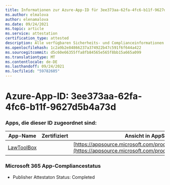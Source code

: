 ```yaml
---
title: Informationen zur Azure-App-ID für 3ee373aa-62fa-4fc6-b11f-9627d5b4a73d
ms.author: elmalova
author: elenamalova
ms.date: 09/24/2021
ms.topic: article
ms.service: attestation
certification_type: attested
description: Alle verfügbaren Sicherheits- und Complianceinformationen für 3ee373aa-62fa-4fc6-b11f-9627d5b4a73d.
ms.openlocfilehash: 1c2a9b2e84866237a374922b47c591f6f644a422
ms.sourcegitcommit: d5c60e66355ffa8fb84565e565f8bb15a665a099
ms.translationtype: MT
ms.contentlocale: de-DE
ms.lasthandoff: 09/24/2021
ms.locfileid: "59782605"
---
```

# <a name="azure-app-id-3ee373aa-62fa-4fc6-b11f-9627d5b4a73d"></a>Azure-App-ID: 3ee373aa-62fa-4fc6-b11f-9627d5b4a73d


### <a name="apps-associated-with-this-id"></a>Apps, die dieser ID zugeordnet sind:
| **App-Name** | **Zertifiziert** | **Ansicht in AppSource** |
|--------------|---------------|-----------------------|
| [LawToolBox](https://docs.microsoft.com/microsoft-365-app-certification/forward/WA104381656) |  | [https://appsource.microsoft.com/product/office/WA104381656](https://appsource.microsoft.com/product/office/WA104381656) |

### <a name="microsoft-365-app-compliance-status"></a>Microsoft 365 App-Compliancestatus
- Publisher Attestaton Status: Completed
